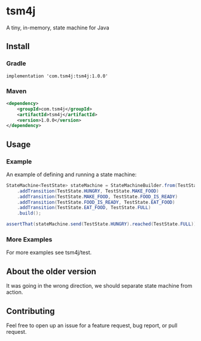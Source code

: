 # tsm4j

A tiny, in-memory, state machine for Java

## Install

### Gradle
```
implementation 'com.tsm4j:tsm4j:1.0.0'
```

### Maven
```xml
<dependency>
    <groupId>com.tsm4j</groupId>
    <artifactId>tsm4j</artifactId>
    <version>1.0.0</version>
</dependency>
```

## Usage

### Example
An example of defining and running a state machine:

```java
StateMachine<TestState> stateMachine = StateMachineBuilder.from(TestState.class)
    .addTransition(TestState.HUNGRY, TestState.MAKE_FOOD)
    .addTransition(TestState.MAKE_FOOD, TestState.FOOD_IS_READY)
    .addTransition(TestState.FOOD_IS_READY, TestState.EAT_FOOD)
    .addTransition(TestState.EAT_FOOD, TestState.FULL)
    .build();

assertThat(stateMachine.send(TestState.HUNGRY).reached(TestState.FULL)).isTrue();
```

### More Examples
For more examples see tsm4j/test.

## About the older version
It was going in the wrong direction, we should separate state machine from action.


## Contributing
Feel free to open up an issue for a feature request, bug report, or pull request.
